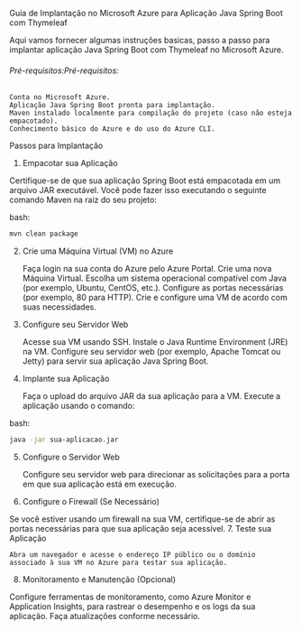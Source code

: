 Guia de Implantação no Microsoft Azure para Aplicação Java Spring Boot com Thymeleaf

Aqui vamos fornecer algumas instruções basicas, passo a passo para implantar aplicação Java Spring Boot com Thymeleaf no Microsoft Azure.

###### Pré-requisitos:Pré-requisitos:

    Conta no Microsoft Azure.
    Aplicação Java Spring Boot pronta para implantação.
    Maven instalado localmente para compilação do projeto (caso não esteja empacotado).
    Conhecimento básico do Azure e do uso do Azure CLI.

Passos para Implantação
1. Empacotar sua Aplicação

Certifique-se de que sua aplicação Spring Boot está empacotada em um arquivo JAR executável. Você pode fazer isso executando o seguinte comando Maven na raiz do seu projeto:

bash:
```bash
mvn clean package
```

2. Crie uma Máquina Virtual (VM) no Azure

    Faça login na sua conta do Azure pelo Azure Portal.
    Crie uma nova Máquina Virtual.
    Escolha um sistema operacional compatível com Java (por exemplo, Ubuntu, CentOS, etc.).
    Configure as portas necessárias (por exemplo, 80 para HTTP).
    Crie e configure uma VM de acordo com suas necessidades.

3. Configure seu Servidor Web

    Acesse sua VM usando SSH.
    Instale o Java Runtime Environment (JRE) na VM.
    Configure seu servidor web (por exemplo, Apache Tomcat ou Jetty) para servir sua aplicação Java Spring Boot.

4. Implante sua Aplicação

    Faça o upload do arquivo JAR da sua aplicação para a VM.
    Execute a aplicação usando o comando:

bash:
```bash
java -jar sua-aplicacao.jar
```

5. Configure o Servidor Web

    Configure seu servidor web para direcionar as solicitações para a porta em que sua aplicação está em execução.

6. Configure o Firewall (Se Necessário)

Se você estiver usando um firewall na sua VM, certifique-se de abrir as portas necessárias para que sua aplicação seja acessível.
7. Teste sua Aplicação

    Abra um navegador e acesse o endereço IP público ou o domínio associado à sua VM no Azure para testar sua aplicação.

8. Monitoramento e Manutenção (Opcional)

Configure ferramentas de monitoramento, como Azure Monitor e Application Insights, para rastrear o desempenho e os logs da sua aplicação. Faça atualizações conforme necessário.